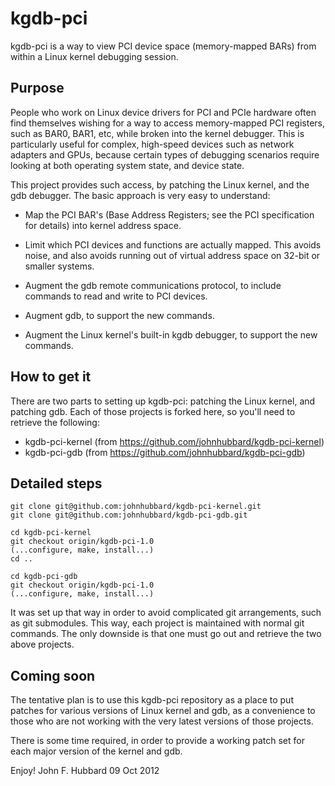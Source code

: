 kgdb-pci
========

kgdb-pci is a way to view PCI device space (memory-mapped BARs) from within a
Linux kernel debugging session.

Purpose
-------

People who work on Linux device drivers for PCI and PCIe hardware often find
themselves wishing for a way to access memory-mapped PCI registers, such as
BAR0, BAR1, etc, while broken into the kernel debugger. This is particularly
useful for complex, high-speed devices such as network adapters and GPUs,
because certain types of debugging scenarios require looking at both operating
system state, and device state.

This project provides such access, by patching the Linux kernel, and the gdb
debugger. The basic approach is very easy to understand:

* Map the PCI BAR's (Base Address Registers; see the PCI specification for
details) into kernel address space.

* Limit which PCI devices and functions are actually mapped. This avoids
noise, and also avoids running out of virtual address space on 32-bit or smaller
systems.

* Augment the gdb remote communications protocol, to include commands to read
and write to PCI devices.

* Augment gdb, to support the new commands.

* Augment the Linux kernel's built-in kgdb debugger, to support the new
commands.

How to get it
-------------

There are two parts to setting up kgdb-pci: patching the Linux kernel, and
patching gdb.  Each of those projects is forked here, so you'll need to
retrieve the following:

* kgdb-pci-kernel (from <https://github.com/johnhubbard/kgdb-pci-kernel>)
* kgdb-pci-gdb    (from <https://github.com/johnhubbard/kgdb-pci-gdb>)

Detailed steps
--------------

    git clone git@github.com:johnhubbard/kgdb-pci-kernel.git
    git clone git@github.com:johnhubbard/kgdb-pci-gdb.git

    cd kgdb-pci-kernel
    git checkout origin/kgdb-pci-1.0
    (...configure, make, install...)
    cd ..

    cd kgdb-pci-gdb
    git checkout origin/kgdb-pci-1.0
    (...configure, make, install...)

It was set up that way in order to avoid complicated git arrangements, such
as git submodules. This way, each project is maintained with normal git
commands. The only downside is that one must go out and retrieve the two
above projects.

Coming soon
-----------------

The tentative plan is to use this kgdb-pci repository as a place to put
patches for various versions of Linux kernel and gdb, as a convenience to
those who are not working with the very latest versions of those projects.

There is some time required, in order to provide a working patch set for each
major version of the kernel and gdb.

Enjoy!
John F. Hubbard
09 Oct 2012



